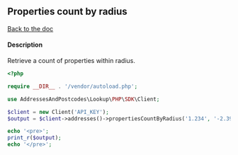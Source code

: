 ## Properties count by radius

[Back to the doc](../README.md)

#### Description

Retrieve a count of properties within radius.

```php
<?php

require __DIR__ . '/vendor/autoload.php';

use AddressesAndPostcodes\Lookup\PHP\SDK\Client;

$client = new Client('API_KEY');
$output = $client->addresses()->propertiesCountByRadius('1.234', '-2.394', '45');

echo '<pre>';
print_r($output);
echo '</pre>';
```